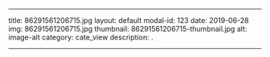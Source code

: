 
---
title: 86291561206715.jpg
layout: default
modal-id: 123
date: 2019-06-28
img: 86291561206715.jpg
thumbnail: 86291561206715-thumbnail.jpg
alt: image-alt
category: cate_view
description: .

---
